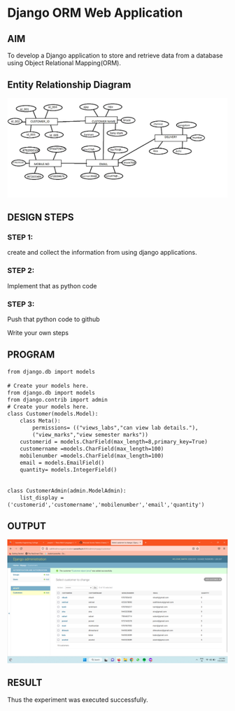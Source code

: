 # Django ORM Web Application

## AIM
To develop a Django application to store and retrieve data from a database using Object Relational Mapping(ORM).

## Entity Relationship Diagram
![output](entity.png)

## DESIGN STEPS

### STEP 1:
create and collect the information from using django applications.

### STEP 2:
Implement that as python code

### STEP 3:
Push that python code to github

Write your own steps

## PROGRAM
```
from django.db import models

# Create your models here. 
from django.db import models
from django.contrib import admin
# Create your models here.
class Customer(models.Model):
    class Meta():
        permissions= (("views_labs","can view lab details."),
        ("view_marks","view semester marks"))
    customerid = models.CharField(max_length=8,primary_key=True)
    customername =models.CharField(max_length=100)
    mobilenumber =models.CharField(max_length=100)
    email = models.EmailField()
    quantity= models.IntegerField()
    

class CustomerAdmin(admin.ModelAdmin):
    list_display = ('customerid','customername','mobilenumber','email','quantity') 
```


## OUTPUT

![output](output.png)


## RESULT
Thus the experiment was executed successfully.
